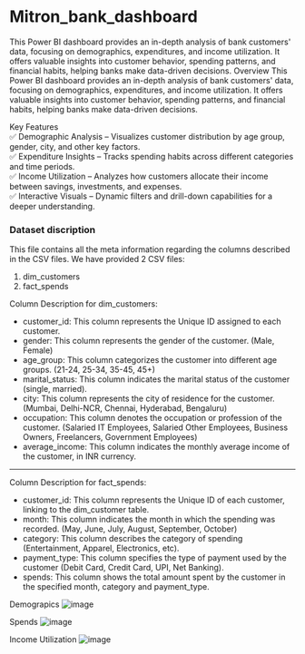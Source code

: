 # Mitron_bank_dashboard
This Power BI dashboard provides an in-depth analysis of bank customers' data, focusing on demographics, expenditures, and income utilization. It offers valuable insights into customer behavior, spending patterns, and financial habits, helping banks make data-driven decisions.
Overview
This Power BI dashboard provides an in-depth analysis of bank customers' data, focusing on demographics, expenditures, and income utilization. It offers valuable insights into customer behavior, spending patterns, and financial habits, helping banks make data-driven decisions.<br>

Key Features<br>
✅ Demographic Analysis – Visualizes customer distribution by age group, gender, city, and other key factors.<br>
✅ Expenditure Insights – Tracks spending habits across different categories and time periods. <br>
✅ Income Utilization – Analyzes how customers allocate their income between savings, investments, and expenses.<br>
✅ Interactive Visuals – Dynamic filters and drill-down capabilities for a deeper understanding.<br>

### Dataset discription
This file contains all the meta information regarding the columns described in the CSV files. We have provided 2 CSV files:
1. dim_customers
2. fact_spends


Column Description for dim_customers:
- customer_id: This column represents the Unique ID assigned to each customer.
- gender: This column represents the gender of the customer. (Male, Female)
- age_group: This column categorizes the customer into different age groups. (21-24, 25-34, 35-45, 45+)
- marital_status: This column indicates the marital status of the customer (single, married).
- city: This column represents the city of residence for the customer. (Mumbai, Delhi-NCR, Chennai, Hyderabad, Bengaluru)
- occupation: This column denotes the occupation or profession of the customer. (Salaried IT Employees, Salaried Other Employees, Business Owners, Freelancers, Government Employees)
- average_income: This column indicates the monthly average income of the customer, in INR currency.


*******************************************

Column Description for fact_spends:
- customer_id: This column represents the Unique ID of each customer, linking to the dim_customer table.
- month: This column indicates the month in which the spending was recorded. (May, June, July, August, September, October)
- category: This column describes the category of spending (Entertainment, Apparel, Electronics, etc).
- payment_type: This column specifies the type of payment used by the customer (Debit Card, Credit Card, UPI, Net Banking).
- spends: This column shows the total amount spent by the customer in the specified month, category and payment_type.




Demograpics
![image](https://github.com/user-attachments/assets/a35a8440-d591-44ca-9a86-92e4044fec4a)

Spends
![image](https://github.com/user-attachments/assets/92ca077c-902d-4588-aed0-6273497c34cd)

Income Utilization
![image](https://github.com/user-attachments/assets/cff69b28-d0ac-4835-ad4e-d35d69c40af7)

